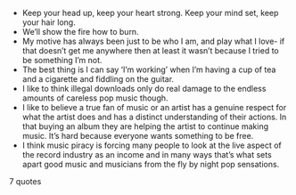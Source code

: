  - Keep your head up, keep your heart strong. Keep your mind set, keep your hair long.
 - We’ll show the fire how to burn.
 - My motive has always been just to be who I am, and play what I love- if that doesn’t get me anywhere then at least it wasn’t because I tried to be something I’m not.
 - The best thing is I can say ‘I’m working’ when I’m having a cup of tea and a cigarette and fiddling on the guitar.
 - I like to think illegal downloads only do real damage to the endless amounts of careless pop music though.
 - I like to believe a true fan of music or an artist has a genuine respect for what the artist does and has a distinct understanding of their actions. In that buying an album they are helping the artist to continue making music. It’s hard because everyone wants something to be free.
 - I think music piracy is forcing many people to look at the live aspect of the record industry as an income and in many ways that’s what sets apart good music and musicians from the fly by night pop sensations.

7 quotes
